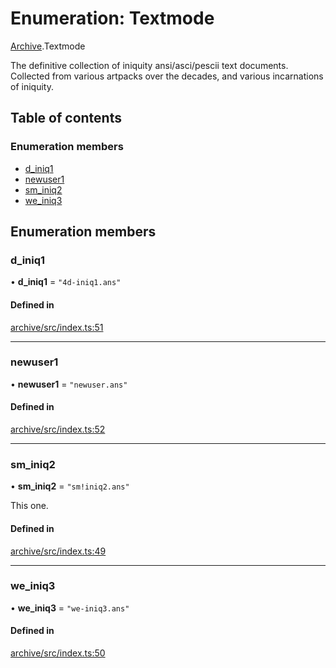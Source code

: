 # Enumeration: Textmode

[Archive](../modules/Archive.md).Textmode

The definitive collection of iniquity ansi/asci/pescii text documents.
Collected from various artpacks over the decades, and various incarnations of iniquity.

## Table of contents

### Enumeration members

- [d\_iniq1](Archive.Textmode.md#d_iniq1)
- [newuser1](Archive.Textmode.md#newuser1)
- [sm\_iniq2](Archive.Textmode.md#sm_iniq2)
- [we\_iniq3](Archive.Textmode.md#we_iniq3)

## Enumeration members

### d\_iniq1

• **d\_iniq1** = `"4d-iniq1.ans"`

#### Defined in

[archive/src/index.ts:51](https://github.com/iniquitybbs/iniquity/blob/54dca2e/packages/archive/src/index.ts#L51)

___

### newuser1

• **newuser1** = `"newuser.ans"`

#### Defined in

[archive/src/index.ts:52](https://github.com/iniquitybbs/iniquity/blob/54dca2e/packages/archive/src/index.ts#L52)

___

### sm\_iniq2

• **sm\_iniq2** = `"sm!iniq2.ans"`

This one.

#### Defined in

[archive/src/index.ts:49](https://github.com/iniquitybbs/iniquity/blob/54dca2e/packages/archive/src/index.ts#L49)

___

### we\_iniq3

• **we\_iniq3** = `"we-iniq3.ans"`

#### Defined in

[archive/src/index.ts:50](https://github.com/iniquitybbs/iniquity/blob/54dca2e/packages/archive/src/index.ts#L50)

